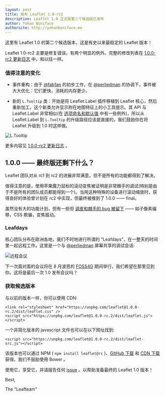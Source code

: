 ```yaml
---
layout: post
title: 发布 Leaflet 1.0-rc2
description: Leaflet 1.0 正式版第二个候选版已发布
author: Yohan Boniface
authorsite: http://yohanboniface.me
---
```


这里有 Leaflet 1.0 的第二个候选版本，这是有史以来最稳定的 Leaflet 版本！


Leaflet 1.0-rc2 主要是修复错误，有两个明显的例外。完整的修改列表在 [1.0.0-rc2 更新日志](https://github.com/Leaflet/Leaflet/blob/master/CHANGELOG.md#10-rc2-july-18-2016) 中，和以往一样。


### 值得注意的变化

* 事件重构：由于 [@fab1an](https://github.com/fab1an) 的初步工作，在 [@perliedman](https://github.com/perliedman) 的协调下，事件被大大优化：它们更快，消耗的内存更少。

* 新的 `L.Tooltip` 类：开始是将 Leaflet.Label 插件移植到 Leaflet 核心，然后重新加工，这个新类允许显示附在地图特征上的小工具提示。其 API 与 Leaflet.Label 非常相似(在 [选项命名和默认值](https://github.com/Leaflet/Leaflet.label#upgrade-path-to-ltooltip) 中有一些例外)，所以从 Leaflet.Label 到 `L.Tooltip` 的升级路径应该是直接的，我们鼓励你在将 Leaflet 升级到 1.0 时这样做。

![L.Tooltip](/docs/images/2016-07-18-tooltip.png)

更多内容见 [1.0.0-rc2 更新日志](https://github.com/Leaflet/Leaflet/blob/master/CHANGELOG.md#10-rc2-july-18-2016) 。

## 1.0.0 —— 最终版还剩下什么？

Leaflet 团队对从 rc1 到 rc2 的进展非常满意，但不是所有的功能都得到了解决。

值得注意的是，使用苹果魔力鼠标的滚动变焦被证明是非常棘手的调试(特别是由于不是所有的团队成员都能得到一个)。当用这种特殊的设备进行滚动缩放时，获得良好的体验曾计划在 rc2 中实现，但最终被推到了 1.0.0 —— final。

虽然没有大的功能计划，但有一些但 [调皮和棘手的 bug 被留下](https://github.com/Leaflet/Leaflet/milestone/21) —— 如子像素偏移，CSS 欺骗，变焦振动。

### Leafdays

核心团队分布在欧洲各地，我们不时地进行所谓的 "Leafdays"，在一整天的时间里一起远程工作。这里是一个与 [@perliedman](https://github.com/perliedman) 屏幕共享的调试会话:

![远程会议](/docs/images/2016-07-18-remote-session.png)

下一次面对面的会议将在 8 月波恩的 [FOSS4G](http://2016.foss4g.org/) 期间举行，我们希望在那里见到你。这将是最后一次 1.0 发布会议吗？

### 获取候选版本

与以前的版本一样，你可以使用 CDN:


    <link rel="stylesheet" href="https://unpkg.com/leaflet@1.0.0-rc.2/dist/leaflet.css" />
    <script src="https://unpkg.com/leaflet@1.0.0-rc.2/dist/leaflet.js"></script>

一个非简化版本的 javascript 文件也可以在以下网址找到:

    <script src="https://unpkg.com/leaflet@1.0.0-rc.2/dist/leaflet-src.js"></script>

该版本也可以通过 NPM ( `npm install leaflet@rc` )、[GitHub 下载](https://github.com/Leaflet/Leaflet/archive/v1.0.0-rc.2.zip) 和 [CDN 下载](http://cdn.leafletjs.com/leaflet/v1.0.0-rc.2/leaflet.zip) 获得。我们不鼓励使用 Bower 。

使用它，享受它，并请报告任何 [issue](https://github.com/Leaflet/Leaflet/issues) 。以帮助准备最终的 Leaflet 1.0 版本！


Best,

The "Leafteam"

